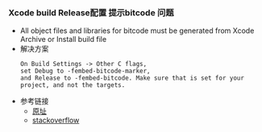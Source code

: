 ### Xcode build Release配置 提示bitcode 问题
-  All object files and libraries for bitcode must be generated from Xcode Archive or Install build file
- 解决方案
  ```
  On Build Settings -> Other C flags, 
  set Debug to -fembed-bitcode-marker,
  and Release to -fembed-bitcode. Make sure that is set for your project, and not the targets.
  ```
- 参考链接
  - [原址](https://medium.com/@heitorburger/static-libraries-frameworks-and-bitcode-6d8f784478a9)
  - [stackoverflow](https://stackoverflow.com/questions/36480665/xcode-project-build-successfully-but-when-archiving-bitcode-bundle-could)
